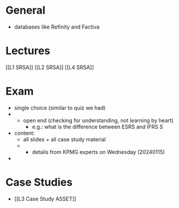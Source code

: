 # General
- databases like Refinity and Factiva
# Lectures
[[L1 SRSA]]
[[L2 SRSA]]
[[L4 SRSA]]

# Exam
- single choice (similar to quiz we had)
- + open end (checking for understanding, not learning by heart)
	- e.g.: what is the difference between ESRS and IFRS S 
- content: 
	- all slides + all case study material
	- + details from KPMG experts on Wednesday (20240115)
- 

# Case Studies
- [[L3 Case Study ASSET]]

